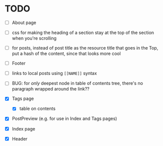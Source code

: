 # TODO

- [ ] About page
- [ ] css for making the heading of a section stay at the top of the section when you're scrolling
- [ ] for posts, instead of post title as the resource title that goes in the Top, put a hash of the content, since that looks more cool
- [ ] Footer
- [ ] links to local posts using `[[NAME]]` syntax
- [ ] BUG: for _only_ deepest node in table of contents tree, there's no paragraph wrapped around the link??

- [x] Tags page
  - [x] table on contents
- [x] PostPreview (e.g. for use in Index and Tags pages)
- [x] Index page
- [x] Header

